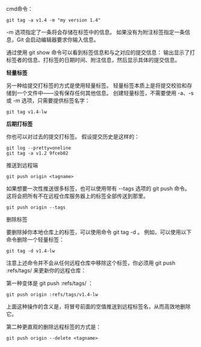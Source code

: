cmd命令：

```
git tag -a v1.4 -m "my version 1.4"
```
-m 选项指定了一条将会存储在标签中的信息。 如果没有为附注标签指定一条信息，Git 会启动编辑器要求你输入信息。

通过使用 git show 命令可以看到标签信息和与之对应的提交信息：
输出显示了打标签者的信息、打标签的日期时间、附注信息，然后显示具体的提交信息。

**轻量标签**

另一种给提交打标签的方式是使用轻量标签。 轻量标签本质上是将提交校验和存储到一个文件中——没有保存任何其他信息。 创建轻量标签，不需要使用 -a、-s 或 -m 选项，只需要提供标签名字：

```
git tag v1.4-lw
```

**后期打标签**

你也可以对过去的提交打标签。 假设提交历史是这样的：
```
git log --pretty=oneline
git tag -a v1.2 9fceb02
```

推送到远程端

```
git push origin <tagname>
```

如果想要一次性推送很多标签，也可以使用带有 --tags 选项的 git push 命令。 这将会把所有不在远程仓库服务器上的标签全部传送到那里。

```
git push origin --tags
```

删除标签

要删除掉你本地仓库上的标签，可以使用命令 git tag -d <tagname>。 例如，可以使用以下命令删除一个轻量标签：
```
git tag -d v1.4-lw
```

注意上述命令并不会从任何远程仓库中移除这个标签，你必须用 git push <remote> :refs/tags/<tagname> 来更新你的远程仓库：

第一种变体是 git push <remote> :refs/tags/<tagname> ：

```
git push origin :refs/tags/v1.4-lw
```

上面这种操作的含义是，将冒号前面的空值推送到远程标签名，从而高效地删除它。

第二种更直观的删除远程标签的方式是：
```
git push origin --delete <tagname>
```
